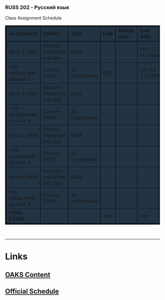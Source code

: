 <style>
table {
  border: 3px solid #000;
}
tr {
  border-bottom: 2px solid #123;
  background: #234
}
tr:first-child {
  border-bottom: 4px solid #123;
  font-weight:bold;
}
td {
  border-left: 1px solid #000;
}
</style>

### RUSS 202 - Русский язык

Class Assignment Schedule

<table>
  <tr>
    <td>Assignment</td> 
    <td>Details</td> <!--Description of the assignment-->
    <td>Type</td> <!--HW/Lab/Quiz/Test/NCL/Other-->
    <td>Link</td> <!--Link to file & type of file-->
    <td>Assign<br/>date</td>
    <td>Due<br/>date</td>
  </tr>
  <tr>
    <td>Урок 3 SAM</td> 
    <td>Hand in on/before test day</td>
    <td>SAM</td>
    <td></td>
    <td></td>
    <td>Jan 31 in-class</td>
  </tr>
  <tr>
    <td>«За пределами урока» 1</td> 
    <td>Due on OAKS</td>
    <td>За пределами</td>
    <td><a href="./Za Predelami/1/Tretyakovskaya galereya.pdf">PDF</a></td>
    <td></td>
    <td>Jan 31 11:59PM</td>
  </tr>
  <tr>
    <td>Урок 4 SAM</td> 
    <td>Hand in on/before test day</td>
    <td>SAM</td>
    <td></td>
    <td></td>
    <td></td>
  </tr>
  <tr>
    <td>«За пределами урока» 2</td> 
    <td>Due on OAKS</td>
    <td>За пределами</td>
    <td></td>
    <td></td>
    <td></td>
  </tr>
  <tr>
    <td>Урок 5 SAM</td> 
    <td>Hand in on/before test day</td>
    <td>SAM</td>
    <td></td>
    <td></td>
    <td></td>
  </tr>
  <tr>
    <td>«За пределами урока» 3</td> 
    <td>Due on OAKS</td>
    <td>За пределами</td>
    <td></td>
    <td></td>
    <td></td>
  </tr>
  <tr>
    <td>Урок 6 SAM</td> 
    <td>Hand in on/before test day</td>
    <td>SAM</td>
    <td></td>
    <td></td>
    <td></td>
  </tr>
  <tr>
    <td>«За пределами урока» 4</td> 
    <td>Due on OAKS</td>
    <td>За пределами</td>
    <td></td>
    <td></td>
    <td></td>
  </tr>
  <tr>
    <td><strong>FINAL EXAM</strong></td> 
    <td></td>
    <td></td>
    <td>Test</td>
    <td></td>
    <td>Apr</td>
  </tr>
</table>

<br/>

---

# Links

## [OAKS Content](https://cofc.brightspace.com/d2l/le/content/229058/Home?itemIdentifier=TOC)

## [Official Schedule](https://docs.google.com/document/d/1za8TJ8SCUe4RGQgYjmK_CGwHYFsBkcD5jXTtp4Xonyk/edit)
